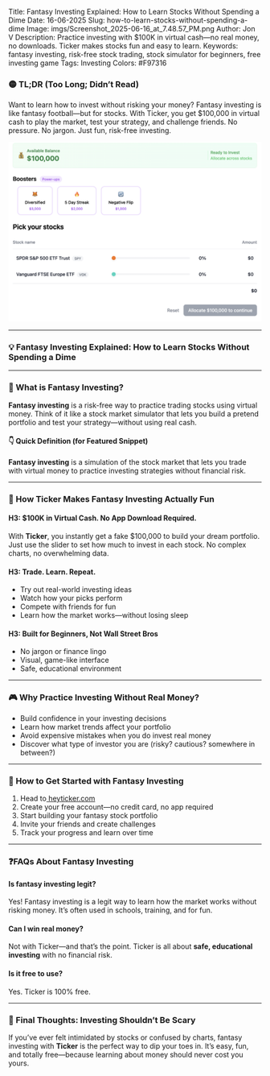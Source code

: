 Title: Fantasy Investing Explained: How to Learn Stocks Without Spending a Dime
Date: 16-06-2025
Slug: how-to-learn-stocks-without-spending-a-dime
Image: imgs/Screenshot_2025-06-16_at_7.48.57_PM.png
Author: Jon V
Description: Practice investing with $100K in virtual cash—no real money, no downloads. Ticker makes stocks fun and easy to learn.
Keywords: fantasy investing, risk-free stock trading, stock simulator for beginners, free investing game
Tags: Investing
Colors: #F97316

### **🟡 TL;DR (Too Long; Didn’t Read)**

Want to learn how to invest without risking your money? Fantasy investing is like fantasy football—but for stocks. With Ticker, you get $100,000 in virtual cash to play the market, test your strategy, and challenge friends. No pressure. No jargon. Just fun, risk-free investing.

![Fantasy Investing Explained: How to Learn Stocks Without Spending a Dime](../imgs/Screenshot_2025-06-16_at_7.48.57_PM.png)

---

### **💡 Fantasy Investing Explained: How to Learn Stocks Without Spending a Dime**

---

### **💸 What is Fantasy Investing?**

**Fantasy investing** is a risk-free way to practice trading stocks using virtual money. Think of it like a stock market simulator that lets you build a pretend portfolio and test your strategy—without using real cash.

#### **👇 Quick Definition (for Featured Snippet)**

**Fantasy investing** is a simulation of the stock market that lets you trade with virtual money to practice investing strategies without financial risk.

---

### **📱 How Ticker Makes Fantasy Investing Actually Fun**

#### **H3: $100K in Virtual Cash. No App Download Required.**

With **Ticker**, you instantly get a fake $100,000 to build your dream portfolio. Just use the slider to set how much to invest in each stock. No complex charts, no overwhelming data.

#### **H3: Trade. Learn. Repeat.**

- Try out real-world investing ideas
- Watch how your picks perform
- Compete with friends for fun
- Learn how the market works—without losing sleep

#### **H3: Built for Beginners, Not Wall Street Bros**

- No jargon or finance lingo
- Visual, game-like interface
- Safe, educational environment

---

### **🎮 Why Practice Investing Without Real Money?**

- Build confidence in your investing decisions
- Learn how market trends affect your portfolio
- Avoid expensive mistakes when you do invest real money
- Discover what type of investor you are (risky? cautious? somewhere in between?)

---

### **🔄 How to Get Started with Fantasy Investing**

1. Head to[ heyticker.com](https://heyticker.com/ "‌")
2. Create your free account—no credit card, no app required
3. Start building your fantasy stock portfolio
4. Invite your friends and create challenges
5. Track your progress and learn over time

---

### **❓FAQs About Fantasy Investing**

#### **Is fantasy investing legit?**

Yes! Fantasy investing is a legit way to learn how the market works without risking money. It’s often used in schools, training, and for fun.

#### **Can I win real money?**

Not with Ticker—and that’s the point. Ticker is all about **safe, educational investing** with no financial risk.

#### **Is it free to use?**

Yes. Ticker is 100% free.

---

### **🏁 Final Thoughts: Investing Shouldn’t Be Scary**

If you’ve ever felt intimidated by stocks or confused by charts, fantasy investing with **Ticker** is the perfect way to dip your toes in. It’s easy, fun, and totally free—because learning about money should never cost you yours.
